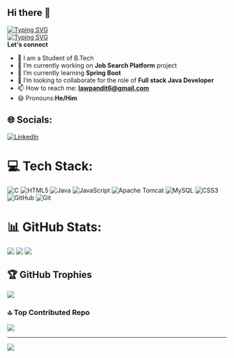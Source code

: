 ## Hi there 👋
[![Typing SVG](https://readme-typing-svg.demolab.com?font=Fira+Code&weight=600&size=22&pause=500&color=F72590&background=67C9FF00&width=432&lines=I+am+Law+Pandit+)](https://git.io/typing-svg)<br>
[![Typing SVG](https://readme-typing-svg.demolab.com?font=Fira+Code&weight=600&size=22&pause=1000&color=271F52&background=67C9FF00&width=432&lines=%E2%9D%A4%EF%B8%8F+Glad+to+see+you+here+%E2%9D%A4%EF%B8%8F)](https://git.io/typing-svg)
<br>
**Let's connect**
- 🏢 I am a Student of B.Tech 
- 🔭 I’m currently working on **Job Search Platform** project
- 🌱 I’m currently learning **Spring Boot**
- 👯 I’m looking to collaborate for the role of **Full stack Java Developer**
- 📫 How to reach me: **lawpandit6@gmail.com**
- 😄 Pronouns:**He/Him**

## 🌐 Socials:
[![LinkedIn](https://img.shields.io/badge/LinkedIn-%230077B5.svg?logo=linkedin&logoColor=white)](https://linkedin.com/in/https://www.linkedin.com/in/lawpandit6) 

# 💻 Tech Stack:
![C](https://img.shields.io/badge/c-%2300599C.svg?style=plastic&logo=c&logoColor=white) ![HTML5](https://img.shields.io/badge/html5-%23E34F26.svg?style=plastic&logo=html5&logoColor=white) ![Java](https://img.shields.io/badge/java-%23ED8B00.svg?style=plastic&logo=openjdk&logoColor=white) ![JavaScript](https://img.shields.io/badge/javascript-%23323330.svg?style=plastic&logo=javascript&logoColor=%23F7DF1E) ![Apache Tomcat](https://img.shields.io/badge/apache%20tomcat-%23F8DC75.svg?style=plastic&logo=apache-tomcat&logoColor=black) ![MySQL](https://img.shields.io/badge/mysql-4479A1.svg?style=plastic&logo=mysql&logoColor=white) ![CSS3](https://img.shields.io/badge/css3-%231572B6.svg?style=plastic&logo=css3&logoColor=white) ![GitHub](https://img.shields.io/badge/github-%23121011.svg?style=plastic&logo=github&logoColor=white) ![Git](https://img.shields.io/badge/git-%23F05033.svg?style=plastic&logo=git&logoColor=white)
# 📊 GitHub Stats:
![](https://github-readme-stats.vercel.app/api?username=lawpandit6&theme=merko&hide_border=false&include_all_commits=true&count_private=true)
![](https://github-readme-streak-stats.herokuapp.com/?user=lawpandit6&theme=merko&hide_border=false)
![](https://github-readme-stats.vercel.app/api/top-langs/?username=lawpandit6&theme=merko&hide_border=false&include_all_commits=true&count_private=true&layout=compact)

## 🏆 GitHub Trophies
![](https://github-profile-trophy.vercel.app/?username=lawpandit6&theme=radical&no-frame=true&no-bg=true&margin-w=4)

### 🔝 Top Contributed Repo
![](https://github-contributor-stats.vercel.app/api?username=lawpandit6&limit=5&theme=dracula&combine_all_yearly_contributions=true)

---
[![](https://visitcount.itsvg.in/api?id=lawpandit6&icon=4&color=2)](https://visitcount.itsvg.in)

<!-- Proudly created with GPRM ( https://gprm.itsvg.in ) -->
